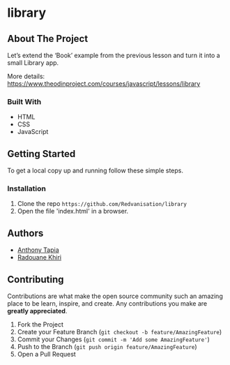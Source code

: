 # library

## About The Project

Let’s extend the ‘Book’ example from the previous lesson and turn it into a small Library app.

More details: https://www.theodinproject.com/courses/javascript/lessons/library

### Built With

* HTML
* CSS
* JavaScript

## Getting Started

To get a local copy up and running follow these simple steps.


### Installation
 
1. Clone the repo
  `https://github.com/Redvanisation/library`
2. Open the file 'index.html' in a browser.

## Authors

* [Anthony Tapia](https://github.com/AnthonyTC89)
* [Radouane Khiri](https://github.com/Redvanisation)


## Contributing

Contributions are what make the open source community such an amazing place to be learn, inspire, and create. Any contributions you make are **greatly appreciated**.

1. Fork the Project
2. Create your Feature Branch (`git checkout -b feature/AmazingFeature`)
3. Commit your Changes (`git commit -m 'Add some AmazingFeature'`)
4. Push to the Branch (`git push origin feature/AmazingFeature`)
5. Open a Pull Request